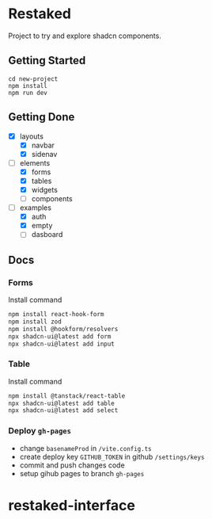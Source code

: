 # Restaked

Project to try and explore shadcn components.

## Getting Started

```
cd new-project
npm install
npm run dev
```

## Getting Done

- [x] layouts
  - [x] navbar
  - [x] sidenav
- [ ] elements
  - [x] forms
  - [x] tables
  - [x] widgets
  - [ ] components
- [ ] examples
  - [x] auth
  - [x] empty
  - [ ] dasboard

## Docs

### Forms

Install command

```bash
npm install react-hook-form
npm install zod
npm install @hookform/resolvers
npx shadcn-ui@latest add form
npx shadcn-ui@latest add input
```

### Table

Install command

```bash
npm install @tanstack/react-table
npx shadcn-ui@latest add table
npx shadcn-ui@latest add select
```

### Deploy `gh-pages`

- change `basenameProd` in `/vite.config.ts`
- create deploy key `GITHUB_TOKEN` in github `/settings/keys`
- commit and push changes code
- setup gihub pages to branch `gh-pages`
# restaked-interface
